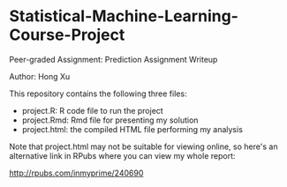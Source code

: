 # Statistical-Machine-Learning-Course-Project
Peer-graded Assignment: Prediction Assignment Writeup

Author: Hong Xu

This repository contains the following three files:
- project.R: R code file to run the project
- project.Rmd: Rmd file for presenting my solution
- project.html: the compiled HTML file performing my analysis

Note that project.html may not be suitable for viewing online, so here's an alternative link in RPubs where you can view my whole report:

http://rpubs.com/inmyprime/240690

